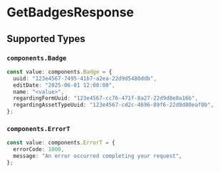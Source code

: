 # GetBadgesResponse


## Supported Types

### `components.Badge`

```typescript
const value: components.Badge = {
  uuid: "123e4567-7495-41b7-a2ea-22d9d5480ddb",
  editDate: "2025-06-01 12:00:00",
  name: "<value>",
  regardingFormUuid: "123e4567-cc76-471f-8a27-22d9d8e8a16b",
  regardingAssetTypeUuid: "123e4567-cd2c-4696-89f6-22d9d80eaf0b",
};
```

### `components.ErrorT`

```typescript
const value: components.ErrorT = {
  errorCode: 1000,
  message: "An error occurred completing your request",
};
```

